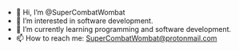- 👋 Hi, I’m @SuperCombatWombat
- 👀 I’m interested in software development.
- 🌱 I’m currently learning programming and software development.
- 📫 How to reach me: SuperCombatWombat@protonmail.com

<!---
SuperCombatWombat/SuperCombatWombat is a ✨ special ✨ repository because its `README.md` (this file) appears on your GitHub profile.
You can click the Preview link to take a look at your changes.
--->
